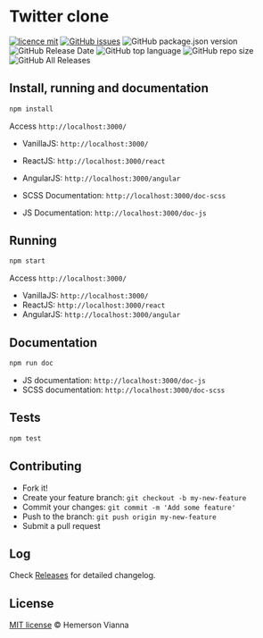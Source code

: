 # Twitter clone

[![licence mit](https://img.shields.io/badge/license-MIT-blue.svg?style=flat-square)](http://hemersonvianna.mit-license.org/)
[![GitHub issues](https://img.shields.io/github/issues/sxsarena/twitter-clone-vanilla-angular-react.svg)](https://github.com/sxsarena/twitter-clone-vanilla-angular-react/issues)
![GitHub package.json version](https://img.shields.io/github/package-json/v/sxsarena/twitter-clone-vanilla-angular-react.svg)
![GitHub Release Date](https://img.shields.io/github/release-date/sxsarena/twitter-clone-vanilla-angular-react.svg)
![GitHub top language](https://img.shields.io/github/languages/top/sxsarena/twitter-clone-vanilla-angular-react.svg)
![GitHub repo size](https://img.shields.io/github/repo-size/sxsarena/twitter-clone-vanilla-angular-react.svg)
![GitHub All Releases](https://img.shields.io/github/downloads/sxsarena/twitter-clone-vanilla-angular-react/total.svg)

## Install, running and documentation

```bash
npm install
```
Access `http://localhost:3000/`

- VanillaJS: `http://localhost:3000/`
- ReactJS: `http://localhost:3000/react`
- AngularJS: `http://localhost:3000/angular`

- SCSS Documentation: `http://localhost:3000/doc-scss` 
- JS Documentation: `http://localhost:3000/doc-js`

## Running

```bash
npm start
```
Access `http://localhost:3000/`

- VanillaJS: `http://localhost:3000/`
- ReactJS: `http://localhost:3000/react`
- AngularJS: `http://localhost:3000/angular`

## Documentation

```bash
npm run doc
```
- JS documentation: `http://localhost:3000/doc-js`
- SCSS documentation: `http://localhost:3000/doc-scss`

## Tests

```bash
npm test
```

## Contributing

- Fork it!
- Create your feature branch: `git checkout -b my-new-feature`
- Commit your changes: `git commit -m 'Add some feature'`
- Push to the branch: `git push origin my-new-feature`
- Submit a pull request

## Log

Check [Releases](https://github.com/sxsarena/twitter-clone-vanilla-angular-react/releases) for detailed changelog.

## License

[MIT license](http://hemersonvianna.mit-license.org/) © Hemerson Vianna
